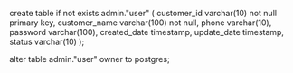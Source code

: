 create table if not exists admin."user"
(
    customer_id   varchar(10)  not null
        primary key,
    customer_name varchar(100) not null,
    phone         varchar(10),
    password      varchar(100),
    created_date  timestamp,
    update_date   timestamp,
    status        varchar(10)
);

alter table admin."user"
    owner to postgres;